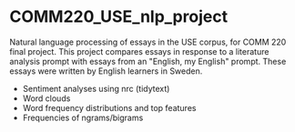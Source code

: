 # COMM220_USE_nlp_project
Natural language processing of essays in the USE corpus, for COMM 220 final project. This project compares essays in response to a literature analysis prompt with essays from an "English, my English" prompt. These essays were written by English learners in Sweden.

* Sentiment analyses using nrc (tidytext)
* Word clouds
* Word frequency distributions and top features
* Frequencies of ngrams/bigrams
